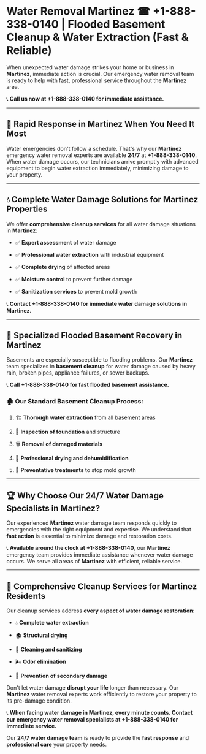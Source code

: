 # Water Removal Martinez ☎ +1-888-338-0140 | Flooded Basement Cleanup & Water Extraction (Fast & Reliable)

When unexpected water damage strikes your home or business in **Martinez**, immediate action is crucial. Our emergency water removal team is ready to help with fast, professional service throughout the **Martinez** area. 

📞 **Call us now at +1-888-338-0140 for immediate assistance.**
---
## 🚀 Rapid Response in Martinez When You Need It Most
Water emergencies don't follow a schedule. That's why our **Martinez** emergency water removal experts are available **24/7** at **+1-888-338-0140**. When water damage occurs, our technicians arrive promptly with advanced equipment to begin water extraction immediately, minimizing damage to your property.
---
## 💧 Complete Water Damage Solutions for Martinez Properties
We offer **comprehensive cleanup services** for all water damage situations in **Martinez**:
- ✅ **Expert assessment** of water damage  
- ✅ **Professional water extraction** with industrial equipment  
- ✅ **Complete drying** of affected areas  
- ✅ **Moisture control** to prevent further damage  
- ✅ **Sanitization services** to prevent mold growth  
📞 **Contact +1-888-338-0140 for immediate water damage solutions in Martinez.**
---
## 🌊 Specialized Flooded Basement Recovery in Martinez
Basements are especially susceptible to flooding problems. Our **Martinez** team specializes in **basement cleanup** for water damage caused by heavy rain, broken pipes, appliance failures, or sewer backups. 
📞 **Call +1-888-338-0140 for fast flooded basement assistance.**
### 🏚️ Our Standard Basement Cleanup Process:
1. 🏗️ **Thorough water extraction** from all basement areas  
2. 🔎 **Inspection of foundation** and structure  
3. 🗑️ **Removal of damaged materials**  
4. 💨 **Professional drying and dehumidification**  
5. 🚫 **Preventative treatments** to stop mold growth  
---
## 🏆 Why Choose Our 24/7 Water Damage Specialists in Martinez?
Our experienced **Martinez** water damage team responds quickly to emergencies with the right equipment and expertise. We understand that **fast action** is essential to minimize damage and restoration costs.
📞 **Available around the clock at +1-888-338-0140**, our **Martinez** emergency team provides immediate assistance whenever water damage occurs. We serve all areas of **Martinez** with efficient, reliable service.
---
## 🧹 Comprehensive Cleanup Services for Martinez Residents
Our cleanup services address **every aspect of water damage restoration**:
- 💧 **Complete water extraction**  
- 🏠 **Structural drying**  
- 🧼 **Cleaning and sanitizing**  
- 🌬️ **Odor elimination**  
- 🚫 **Prevention of secondary damage**  
Don't let water damage **disrupt your life** longer than necessary. Our **Martinez** water removal experts work efficiently to restore your property to its pre-damage condition.
📞 **When facing water damage in Martinez, every minute counts. Contact our emergency water removal specialists at +1-888-338-0140 for immediate service.**
Our **24/7 water damage team** is ready to provide the **fast response** and **professional care** your property needs.
